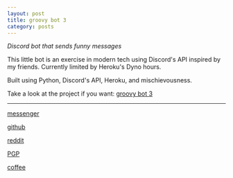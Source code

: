 ```yaml
---
layout: post
title: groovy bot 3
category: posts
---
```


*Discord bot that sends funny messages*

This little bot is an exercise in modern tech using Discord's API inspired by my friends. Currently limited by Heroku's Dyno hours.

Built using Python, Discord's API, Heroku, and mischievousness.

Take a look at the project if you want:
[groovy bot 3][groovy bot 3]

---

[messenger][facebook]

[github][dqd]

[reddit][reddit]

[PGP][PGP]

[coffee][coffee]

[facebook]: https://www.m.me/dqdang1
[dqd]: https://github.com/dqdang
[reddit]: https://www.reddit.com/user/outsidefarmland
[PGP]: https://raw.githubusercontent.com/dqdang/dqdang.github.io/master/derek-dang.asc
[coffee]: https://www.buymeacoffee.com/dqdang
[groovy bot 3]: https://github.com/dqdang/groovy3
